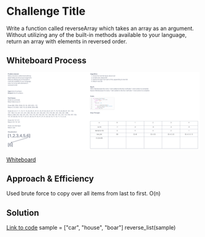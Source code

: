 # Challenge Title
Write a function called reverseArray which takes an array as an argument. Without utilizing any of the built-in methods available to your language, return an array with elements in reversed order.

## Whiteboard Process
![Whiteboard image](whiteboard.png)

[Whiteboard](https://mikeshen926191.invisionapp.com/freehand/Code-Challenge-01-sv3HJUCTn?dsid_h=636e74e165c5531051b0873e4688b39f544ff7ad527c03572b07ffa9374a3fa2&uid_h=cb08dec7ece6a9f52098e8b9edfd4330e40a53876f81c120382ecff9ccb5784d)

## Approach & Efficiency
Used brute force to copy over all items from last to first.
O(n)

## Solution
[Link to code](python/code_challenges/array_reverse/array_reverse.py)
sample = ["car", "house", "boar"]
reverse_list(sample)
